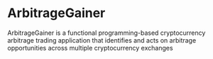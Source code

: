 # ArbitrageGainer
ArbitrageGainer is a functional programming-based cryptocurrency arbitrage trading application that identifies and acts on arbitrage opportunities across multiple cryptocurrency exchanges

